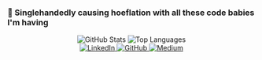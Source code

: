 ### 🚀 Singlehandedly causing **hoeflation** with all these code babies I'm having

<div align="center">  
  <img src="https://github-readme-stats.vercel.app/api?username=aphexlog&count_private=true&show_icons=true&title_color=fff&icon_color=79ff97&text_color=9f9f9f&bg_color=151515&border_radius=8&rank_icon=github" alt="GitHub Stats" />  
  <img src="https://github-readme-stats.vercel.app/api/top-langs/?username=aphexlog&theme=dark&border_radius=8&langs_count=8&layout=compact" alt="Top Languages" />  
</div>  


<div align="center">  
  <a href="https://www.linkedin.com/in/westwaaron/">
    <img src="https://img.shields.io/badge/LinkedIn-0A66C2?logo=linkedin&logoColor=white" alt="LinkedIn" />
  </a>
  <a href="https://github.com/aphexlog">
    <img src="https://img.shields.io/badge/GitHub-181717?logo=github&logoColor=white" alt="GitHub" />
  </a>
  <a href="https://medium.com/@aphexlog">
    <img src="https://img.shields.io/badge/Medium-000000?logo=medium&logoColor=white" alt="Medium" />
  </a>  
</div>  
